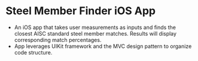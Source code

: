# Steel Member Finder iOS App

* An iOS app that takes user measurements as inputs and finds the closest AISC standard steel member matches. Results will display corresponding match percentages.
* App leverages UIKit framework and the MVC design pattern to organize code structure.
